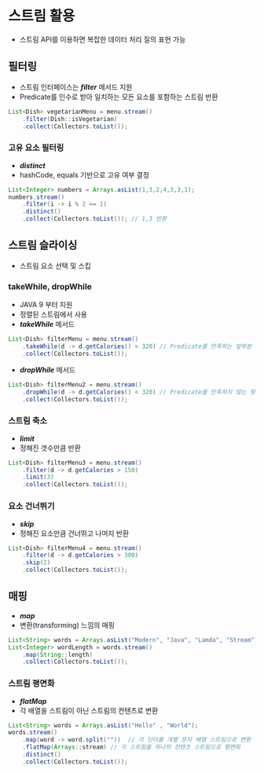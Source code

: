 # 스트림 활용
- 스트림 API를 이용하면 복잡한 데이터 처리 질의 표현 가능

## 필터링
- 스트림 인터페이스는 **_filter_** 메서드 지원
- Predicate를 인수로 받아 일치하는 모든 요소를 포함하는 스트림 반환
```java
List<Dish> vegetarianMenu = menu.stream()
	.filter(Dish::isVegetarian)
	.collect(Collectors.toList());
```
### 고유 요소 필터링
- **_distinct_**
- hashCode, equals 기반으로 고유 여부 결정
```java
List<Integer> numbers = Arrays.asList(1,3,2,4,3,3,1);
numbers.stream()
	.filter(i -> i % 2 == 1)
	.distinct()
	.collect(Collectors.toList()); // 1,3 반환
```

## 스트림 슬라이싱
- 스트림 요소 선택 및 스킵
### takeWhile, dropWhile
- JAVA 9 부터 지원
- 정렬된 스트림에서 사용
- **_takeWhile_** 메서드
```java
List<Dish> filterMenu = menu.stream()
	.takeWhile(d -> d.getCalories() < 320) // Predicate를 만족하는 앞부분 목록을 반환
	.collect(Collectors.toList());
```
- **_dropWhile_** 메서드
```java
List<Dish> filterMenu2 = menu.stream()
	.dropWhile(d -> d.getCalories() < 320) // Predicate를 만족하지 않는 뒷부분 목록을 반환
	.collect(Collectors.toList());
```
### 스트림 축소
- **_limit_**
- 정해진 갯수만큼 반환
```java
List<Dish> filterMenu3 = menu.stream()
	.filter(d -> d.getCalories > 150)
	.limit(3)
	.collect(Collectors.toList());
```
### 요소 건너뛰기
- **_skip_**
- 정해진 요소만큼 건너뛰고 나머지 반환
```java
List<Dish> filterMenu4 = menu.stream()
	.filter(d -> d.getCalories > 300)
	.skip(2)
	.collect(Collectors.toList());
```

## 매핑
- **_map_**
- 변환(transforming) 느낌의 매핑
```java
List<String> words = Arrays.asList("Modern", "Java", "Lamda", "Stream");
List<Integer> wordLength = words.stream()
	.map(String::length)
	.collect(Collectors.toList());
```
### 스트림 평면화
- **_flatMap_**
- 각 배열을 스트림이 아닌 스트림의 컨텐츠로 변환
```java
List<String> words = Arrays.asList("Hello" , "World");
words.stream()
	.map(word -> word.split(""))  // 각 단어를 개별 문자 배열 스트림으로 변환
	.flatMap(Arrays::stream) // 각 스트림을 하나의 컨텐츠 스트림으로 평면화
	.distinct()
	.collect(Collectors.toList());
```

